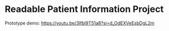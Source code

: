 # Readable Patient Information Project

Prototype demo: https://youtu.be/3Ifbl9T51a8?si=d_OdEXVeEsbDgL2m

